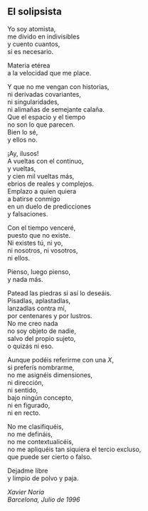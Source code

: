 ## El solipsista<br>

Yo soy atomista,<br>
me divido en indivisibles<br>
y cuento cuantos,<br>
si es necesario.<br>

Materia etérea<br>
a la velocidad que me place.<br>

Y que no me vengan con historias,<br>
ni derivadas covariantes,<br>
ni singularidades,<br>
ni alimañas de semejante calaña.<br>
Que el espacio y el tiempo<br>
no son lo que parecen.<br>
Bien lo sé,<br>
y ellos no.<br>

¡Ay, ilusos!<br>
A vueltas con el continuo,<br>
y vueltas,<br>
y cien mil vueltas más,<br>
ebrios de reales y complejos.<br>
Emplazo a quien quiera<br>
a batirse conmigo<br>
en un duelo de predicciones<br>
y falsaciones.<br>

Con el tiempo venceré,<br>
puesto que no existe.<br>
Ni existes tú, ni yo,<br>
ni nosotros, ni vosotros,<br>
ni ellos.<br>

Pienso, luego pienso,<br>
y nada más.<br>

Patead las piedras si así lo deseáis.<br>
Pisadlas, aplastadlas,<br>
lanzadlas contra mí,<br>
por centenares y por lustros.<br>
No me creo nada<br>
no soy objeto de nadie,<br>
salvo del propio sujeto,<br>
o quizás ni eso.<br>

Aunque podéis referirme con una _X_,<br>
si preferís nombrarme,<br>
no me asignéis dimensiones,<br>
ni dirección,<br>
ni sentido,<br>
bajo ningún concepto,<br>
ni en figurado,<br>
ni en recto.<br>

No me clasifiquéis,<br>
no me defináis,<br>
no me contextualicéis,<br>
no me apliquéis tan siquiera el tercio excluso,<br>
que puede ser cierto o falso.<br>

Dejadme libre<br>
y limpio de polvo y paja.<br>


_Xavier Noria_<br>
_Barcelona, Julio de 1996_<br>

